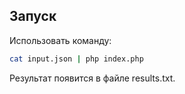 ## Запуск
Использовать команду:
```bash
cat input.json | php index.php
```
Результат появится в файле results.txt.